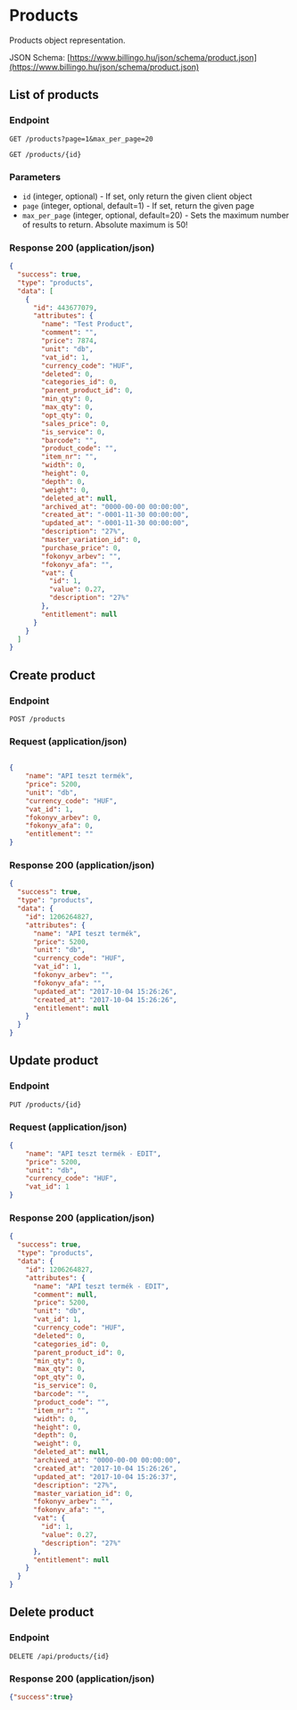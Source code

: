 # Products

Products object representation.

JSON Schema: [https://www.billingo.hu/json/schema/product.json](https://www.billingo.hu/json/schema/product.json)

## List of products

### Endpoint

`GET /products?page=1&max_per_page=20`

`GET /products/{id}`

### Parameters
- `id` (integer, optional) - If set, only return the given client object
- `page` (integer, optional, default=1) - If set, return the given page
- `max_per_page` (integer, optional, default=20) - Sets the maximum number of results to return. Absolute maximum is 50!

### Response 200 (application/json)


```json
{
  "success": true,
  "type": "products",
  "data": [
    {
      "id": 443677079,
      "attributes": {
        "name": "Test Product",
        "comment": "",
        "price": 7874,
        "unit": "db",
        "vat_id": 1,
        "currency_code": "HUF",
        "deleted": 0,
        "categories_id": 0,
        "parent_product_id": 0,
        "min_qty": 0,
        "max_qty": 0,
        "opt_qty": 0,
        "sales_price": 0,
        "is_service": 0,
        "barcode": "",
        "product_code": "",
        "item_nr": "",
        "width": 0,
        "height": 0,
        "depth": 0,
        "weight": 0,
        "deleted_at": null,
        "archived_at": "0000-00-00 00:00:00",
        "created_at": "-0001-11-30 00:00:00",
        "updated_at": "-0001-11-30 00:00:00",
        "description": "27%",
        "master_variation_id": 0,
        "purchase_price": 0,
        "fokonyv_arbev": "",
        "fokonyv_afa": "",
        "vat": {
          "id": 1,
          "value": 0.27,
          "description": "27%"
        },
        "entitlement": null
      }
    }
  ]
}
```

## Create product

### Endpoint

`POST /products`


### Request (application/json)


```json

{
    "name": "API teszt termék",
    "price": 5200,
    "unit": "db",
    "currency_code": "HUF",
    "vat_id": 1,
    "fokonyv_arbev": 0,
    "fokonyv_afa": 0,
    "entitlement": ""
}
```


### Response 200 (application/json)


```json
{
  "success": true,
  "type": "products",
  "data": {
    "id": 1206264827,
    "attributes": {
      "name": "API teszt termék",
      "price": 5200,
      "unit": "db",
      "currency_code": "HUF",
      "vat_id": 1,
      "fokonyv_arbev": "",
      "fokonyv_afa": "",
      "updated_at": "2017-10-04 15:26:26",
      "created_at": "2017-10-04 15:26:26",
      "entitlement": null
    }
  }
}
```

## Update product

### Endpoint

`PUT /products/{id}`

### Request (application/json)

```json
{
    "name": "API teszt termék - EDIT",
    "price": 5200,
    "unit": "db",
    "currency_code": "HUF",
    "vat_id": 1
}
```

### Response 200 (application/json)

```json
{
  "success": true,
  "type": "products",
  "data": {
    "id": 1206264827,
    "attributes": {
      "name": "API teszt termék - EDIT",
      "comment": null,
      "price": 5200,
      "unit": "db",
      "vat_id": 1,
      "currency_code": "HUF",
      "deleted": 0,
      "categories_id": 0,
      "parent_product_id": 0,
      "min_qty": 0,
      "max_qty": 0,
      "opt_qty": 0,
      "is_service": 0,
      "barcode": "",
      "product_code": "",
      "item_nr": "",
      "width": 0,
      "height": 0,
      "depth": 0,
      "weight": 0,
      "deleted_at": null,
      "archived_at": "0000-00-00 00:00:00",
      "created_at": "2017-10-04 15:26:26",
      "updated_at": "2017-10-04 15:26:37",
      "description": "27%",
      "master_variation_id": 0,
      "fokonyv_arbev": "",
      "fokonyv_afa": "",
      "vat": {
        "id": 1,
        "value": 0.27,
        "description": "27%"
      },
      "entitlement": null
    }
  }
}
```


## Delete product

### Endpoint

`DELETE /api/products/{id}`


### Response 200 (application/json)

```json
{"success":true}
```
